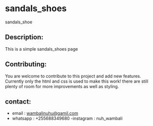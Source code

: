 # sandals_shoes
sandals_shoe

## Description: 
This is a simple sandals_shoes page

## Contributing: 
You are welcome to contribute to this project and add new features.
 Currently only the html and css is used to make this work! there are 
still plenty of room for more improvements as well as styling. 

 ## contact: 
- email : wambalinuhu@gamil.com 
- whatsapp : +255688349680 
-instagram : nuh_wambali

